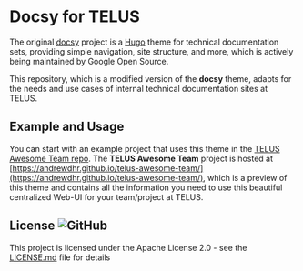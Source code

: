 # Docsy for TELUS

The original [docsy](https://github.com/google/docsy) project is a [Hugo](https://gohugo.io/) theme for technical documentation sets, providing simple navigation, site structure, and more, which is actively being maintained by Google Open Source.

This repository, which is a modified version of the **docsy** theme, adapts for the needs and use cases of internal technical documentation sites at TELUS.

## Example and Usage

You can start with an example project that uses this theme in the [TELUS Awesome Team repo](https://github.com/andrewdhr/telus-awesome-team). The **TELUS Awesome Team** project is hosted at [https://andrewdhr.github.io/telus-awesome-team/](https://andrewdhr.github.io/telus-awesome-team/), which is a preview of this theme and contains all the information you need to use this beautiful centralized Web-UI for your team/project at TELUS.

## License ![GitHub](https://img.shields.io/github/license/google/docsy)

This project is licensed under the Apache License 2.0 - see the [LICENSE.md](https://github.com/google/docsy/blob/master/LICENSE) file for details
